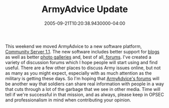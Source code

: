 ﻿---
title: ArmyAdvice Update
date: "2005-09-21T10:20:38.9430000-04:00"
description: This weekend we moved ArmyAdvice to a new software platform,
featuredImage: /img/default-post-image.jpg
---

This weekend we moved ArmyAdvice to a new software platform, [Community Server 1.1](http://communityserver.org/). The new software includes better support for [blogs](http://ardalis.com/blogs) as well as better [photo galleries](http://ardalis.com/photos) and, best of all,[ forums](http://ardalis.com/forums). I've created a variety of discussion forums which I hope people will start using and find useful. There are a few other places to discuss Army issues online, but not as many as you might expect, especially with as much attention as the military is getting these days. So I'm hoping that [ArmyAdvice's forums](http://ardalis.com/forums) will be another way that soldiers can share real information with people in a way that cuts through a lot of the garbage that we see in other media. Time will tell if we're successful in that mission, and as always, please keep in OPSEC and professionalism in mind when contributing your opinion.

